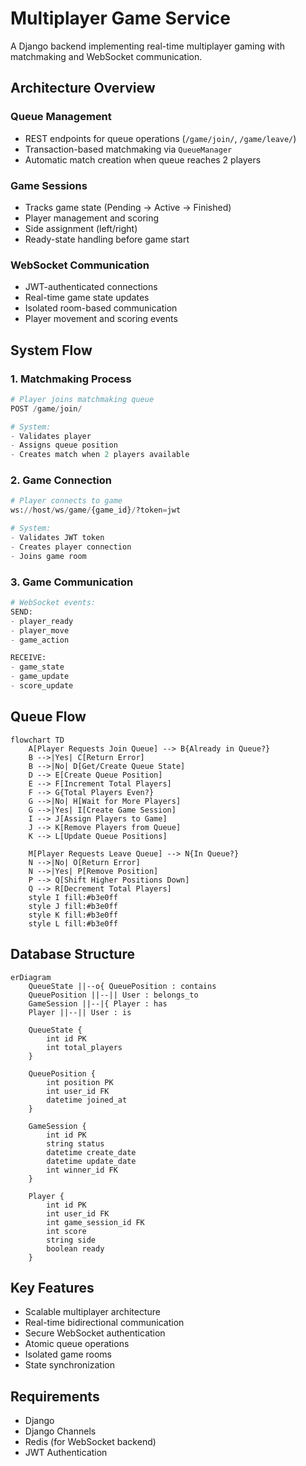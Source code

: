 # Multiplayer Game Service

A Django backend implementing real-time multiplayer gaming with matchmaking and WebSocket communication.

## Architecture Overview

### Queue Management
- REST endpoints for queue operations (`/game/join/`, `/game/leave/`)
- Transaction-based matchmaking via `QueueManager`
- Automatic match creation when queue reaches 2 players

### Game Sessions
- Tracks game state (Pending → Active → Finished)
- Player management and scoring
- Side assignment (left/right)
- Ready-state handling before game start

### WebSocket Communication
- JWT-authenticated connections
- Real-time game state updates
- Isolated room-based communication
- Player movement and scoring events

## System Flow

### 1. Matchmaking Process
```python
# Player joins matchmaking queue
POST /game/join/

# System:
- Validates player
- Assigns queue position
- Creates match when 2 players available
```

### 2. Game Connection
```python
# Player connects to game
ws://host/ws/game/{game_id}/?token=jwt

# System:
- Validates JWT token
- Creates player connection
- Joins game room
```

### 3. Game Communication
```python
# WebSocket events:
SEND:
- player_ready
- player_move
- game_action

RECEIVE:
- game_state
- game_update
- score_update
```

## Queue Flow
```mermaid
flowchart TD
    A[Player Requests Join Queue] --> B{Already in Queue?}
    B -->|Yes| C[Return Error]
    B -->|No| D[Get/Create Queue State]
    D --> E[Create Queue Position]
    E --> F[Increment Total Players]
    F --> G{Total Players Even?}
    G -->|No| H[Wait for More Players]
    G -->|Yes| I[Create Game Session]
    I --> J[Assign Players to Game]
    J --> K[Remove Players from Queue]
    K --> L[Update Queue Positions]
    
    M[Player Requests Leave Queue] --> N{In Queue?}
    N -->|No| O[Return Error]
    N -->|Yes| P[Remove Position]
    P --> Q[Shift Higher Positions Down]
    Q --> R[Decrement Total Players]
    style I fill:#b3e0ff
    style J fill:#b3e0ff
    style K fill:#b3e0ff
    style L fill:#b3e0ff
```

## Database Structure
```mermaid
erDiagram
    QueueState ||--o{ QueuePosition : contains
    QueuePosition ||--|| User : belongs_to
    GameSession ||--|{ Player : has
    Player ||--|| User : is
    
    QueueState {
        int id PK
        int total_players
    }
    
    QueuePosition {
        int position PK
        int user_id FK
        datetime joined_at
    }
    
    GameSession {
        int id PK
        string status
        datetime create_date
        datetime update_date
        int winner_id FK
    }
    
    Player {
        int id PK
        int user_id FK
        int game_session_id FK
        int score
        string side
        boolean ready
    }
```

## Key Features
- Scalable multiplayer architecture
- Real-time bidirectional communication
- Secure WebSocket authentication
- Atomic queue operations
- Isolated game rooms
- State synchronization

## Requirements
- Django
- Django Channels
- Redis (for WebSocket backend)
- JWT Authentication
